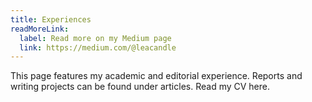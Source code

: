 ```yaml
---
title: Experiences
readMoreLink:
  label: Read more on my Medium page
  link: https://medium.com/@leacandle
---
```

This page features my academic and editorial experience. Reports and writing projects can be found under articles. Read my CV here.